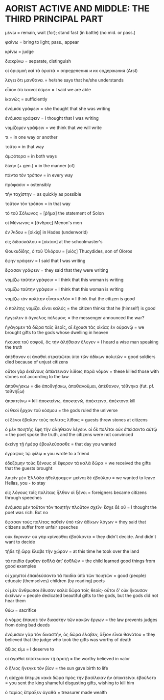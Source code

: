 # AORIST ACTIVE AND MIDDLE: THE THIRD PRINCIPAL PART

μένω = remain, wait (for); stand fast (in battle) (no mid. or pass.)

φαίνω = bring to light; pass., appear

κρίνω = judge

διακρίνω = separate, distinguish

οἱ ὁρισμοὴ καὶ τὰ ὁριστά = определения и их содержания (Arst)

λέγει ὅτι μανθάνει = he/she says that he/she understands

εἶπον ὅτι ἱκανοί ἐσμεν = I said we are able

ἱκανῶς = sufficiently

ἐνόμισε γράφειν = she thought that she was writing

ἐνόμισα γράφειν = I thought that I was writing

νομίζομεν γράψειν = we think that we will write

τι = in one way or another

τοῦτο = in that way

ἀμφότερα = in both ways

δίκην (+ gen.) = in the manner (of)

πάντα τὸν τρόπον = in every way

πρόφασιν = ostensibly

τὴν ταχίστην = as quickly as possible

τοῦτον τὸν τρόπον = in that way

τὸ τοῦ Σόλωνος = [ῥῆμα] the statement of Solon

οἱ Μένωνος = [ἄνδρες] Menon's men

ἐν Ἁιδου = [οἰκίᾳ] in Hades (underworld)

εἰς διδασκάλου = [οἰκίαν] at the schoolmaster's

Θουκυδίδης, ὁ τοῦ Ὀλόρου = [υἱός] Thucydides, son of Oloros

ἔφην γράφειν = I said that I was writing

ἔφασαν γράφειν = they said that they were writing

νομίζω ταύτην γράφειν = I think that this woman is writing

νομίζω ταύτην γράφειν = I think that this woman is writing

νομίζω τὸν πολίτην εἶναι καλόν = I think that the citizen is good

ὁ πολίτης νομίζει εἶναι καλός = the citizen thinks that he (himself) is good

ἤγγειλεν ὁ ἄγγελος πόλεμον; = the messenger announced the war?

ἠγάγομεν τὰ δῶρα ταῖς θεοῖς, αἳ ἔχουσι τὰς οἰκίας ἐν οὐρανῷ = we brought gifts to the gods whose dwelling in heaven

ἤκουσα τοῦ σοφοῦ, ὃς τὴν ἀλήθειαν ἔλεγεν = I heard a wise man speaking the truth

ἀπέθανον οἱ ἀγαθοὶ στρατιῶται ὑπὸ τῶν ἀδίκων πολιτῶν = good soldiers died because of unjust citizens

οὗτοι γὰρ ἐκείνους ἀπέκτειναν λίθοις παρὰ νόμον = these killed those with stones not according to the law

ἀποθνῄσκω = die ἀποθνῄσκω, ἀποθανοῦμαι, ἀπέθανον, τέθνηκα (fut. pf. τεθνήξω)

ἀποκτείνω = kill ἀποκτείνω, ἀποκτενῶ, ἀπέκτεινα, ἀπέκτονα kill

οἱ θεοὶ ἦρχον τοῦ κόσμου = the gods ruled the universe

οἱ ξένοι ἔβαλον τοὺς πολίτας λίθοις = guests threw stones at citizens

ὁ μὲν ποιητὴς ἔφη τὴν ἀλήθειαν λέγειν. οἱ δὲ πολῖται οὐκ ἐπείσαντο αὐτῷ = the poet spoke the truth, and the citizens were not convinced

ἐκείνῃ τῇ ἡμέρᾳ ἐβουλεύσασθε = that day you wanted

ἔγραψας τῷ φίλῳ = you wrote to a friend

ἐδεξάμην τοὺς ξένους οἳ ἔφερον τὰ καλὰ δῶρα = we received the gifts that the guests brought

λιπεῖν μὲν Ἑλλάδα ἠθελήσαμεν· μεῖναι δὲ ἐβούλου = we wanted to leave Hellas, you - to stay

εἰς λόγους τοῖς πολίταις ἦλθον οἱ ξένοι = foreigners became citizens through speeches

ἐνόμισα μὲν τοῦτον τὸν ποιητὴν πλοῦτον σχεῖν· ἔσχε δὲ οὔ = I thought the poet was rich. But no

ἔφασαν τοὺς πολίτας παθεῖν ὑπὸ τῶν ἀδίκων λόγων = they said that citizens suffer from unfair speeches

οὐκ ἔκριναν· οὐ γὰρ κρίνεσθαι ἐβούλοντο = they didn't decide. And didn't want to decide

τῇδε τῇ ὥρᾳ ἔλαβε τὴν χώραν = at this time he took over the land

τὰ παιδία ἔμαθεν ἐσθλὰ ἀπ’ ἐσθλῶν = the child learned good things from good examples

οἱ χρηστοὶ ἐπαιδεύσαντο τὰ παιδία ὑπὸ τῶν ποιητῶν = good (people) educate (themselves) children (by reading) poets

οἱ μὲν ἄνθρωποι ἔθυσαν καλὰ δῶρα τοῖς θεοῖς· οὗτοι δ’ οὐκ ἤκουσαν ἐκείνων = people dedicated beautiful gifts to the gods, but the gods did not hear them

θύω = sacrifice

ὁ νόμος ἔπαυσε τὸν δικαστὴν τῶν κακῶν ἔργων = the law prevents judges from doing bad deeds

ἐνόμισαν γὰρ τὸν δικαστήν, ὃς δῶρα ἔλαβεν, ἄξιον εἶναι θανάτου = they believed that the judge who took the gifts was worthy of death

ἄξιός εἰμι = I deserve to

οἱ ἀγαθοὶ ἐπίστευσαν τῇ ἀρετῇ = the worthy believed in valor

ὁ ἥλιος ἤνεγκε τὸν βίον = the sun gave birth to life

ἡ αἰσχρὰ ἔπεμψε κακὰ δῶρα πρὸς τὴν βασίλειαν ἣν ἀποκτεῖναι ἐβούλετο = you sent the king shameful disgusting gifts, wishing to kill him

ὁ ταμίας ἔπραξεν ἀγαθά = treasurer made wealth























#
